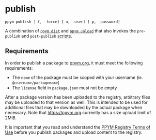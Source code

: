# publish

```
ppym publish [-f,--force] [-u,--user] [-p,--password]
```

A combination of [`ppym dist`](dist) and [`ppym upload`](upload) that also
invokes the `pre-publish` and `post-publish` [scripts](run).

## Requirements

In order to publish a package to [ppym.org](https://ppym.org), it must
meet the following requirements:

- The `name` of the package must be scoped with your username (ie. `@username/packagename`)
- The `license` field in `package.json` must not be empty

After a package version has been uploaded to the registry, arbitrary files
may be uploaded to that version as well. This is intended to be used for
additional files that may be downloaded by the actual package when necessary.
Note that https://ppym.org currently has a size upload limit of 2MiB.

It is important that you read and understand the [PPYM Registry Terms of Use][0]
before you publish packages and upload content to the registry.

  [0]: https://ppym.org/terms
